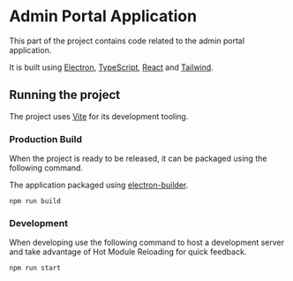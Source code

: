 # Admin Portal Application

This part of the project contains code related to the admin portal application.

It is built using [Electron](https://www.electronjs.org/docs/latest/), [TypeScript](https://www.typescriptlang.org/), [React](https://beta.reactjs.org/) and [Tailwind](https://tailwindcss.com/).

## Running the project

The project uses [Vite](https://vitejs.dev/) for its development tooling.

### Production Build

When the project is ready to be released, it can be packaged using the following command. 

The application packaged using [electron-builder](https://www.electron.build/).

```
npm run build
```

### Development

When developing use the following command to host a development server and take advantage of Hot Module Reloading for quick feedback.

```
npm run start
```


